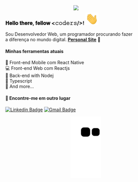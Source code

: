 
<a href="https://app.daily.dev/maarcusvinicius" target="_blank">
    <img
      width="290"
      align="right"
      src="https://api.daily.dev/devcards/c3599094123846efab91663d6921177d.png?r=urw"
    />
  </a>

### 𝐇𝐞𝐥𝐥𝐨 𝐭𝐡𝐞𝐫𝐞, 𝐟𝐞𝐥𝐥𝐨𝐰 <𝚌𝚘𝚍𝚎𝚛𝚜/>! <img width="40" src="https://raw.githubusercontent.com/ABSphreak/ABSphreak/master/gifs/Hi.gif">

Sou Desenvolvedor Web, um programador procurando fazer <br>a diferença no mundo digital. [**Personal Site**](https://marcus-dev.vercel.app/) 🚀

#### Minhas ferramentas atuais
📲 Front-end Mobile com React Native    
💻 Front-end Web com Reactjs  
📡 Back-end with Nodej   
🔣 Typescript  
🧰 And more...  


#### 💬 Encontre-me em outro lugar

[![Linkedin Badge](https://img.shields.io/badge/-Linkedin-blue?style=flat-square&logo=Linkedin&logoColor=white&link=https://www.linkedin.com/in/marcus-vinicius-507718228/)](https://www.linkedin.com/in/marcus-vinicius-507718228/)
[![Gmail Badge](https://img.shields.io/badge/-marcus.editor77@gmail.com-c14438?style=flat-square&logo=Gmail&logoColor=white&link=mailto:marcus.editor77@gmail.com)](marcus.editor77@gmail.com)

<div align="center">
  
  ![Snake animation](https://github.com/maarcusvinicius/maarcusvinicius/blob/output/github-contribution-grid-snake.svg)
  
</div>
  
